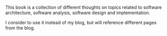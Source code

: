 This book is a collection of different thoughts on topics related to software architecture, software analysis, software design and implementation. 

I consider to use it instead of my blog, but will reference different pages from the blog.

